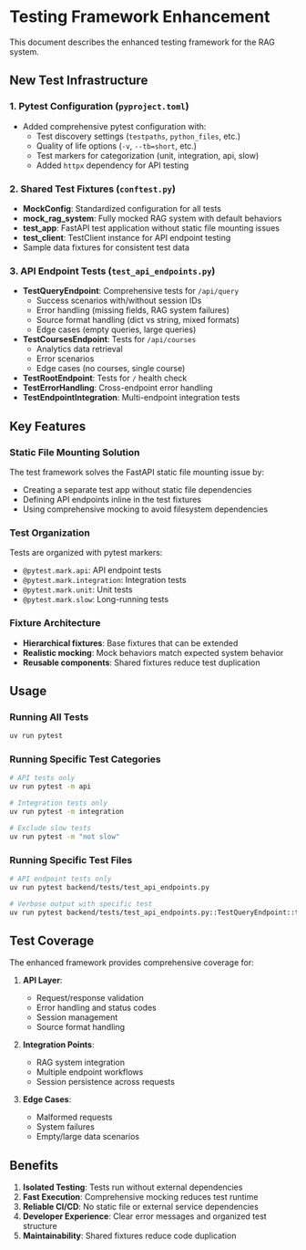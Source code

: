 # Testing Framework Enhancement

This document describes the enhanced testing framework for the RAG system.

## New Test Infrastructure

### 1. Pytest Configuration (`pyproject.toml`)
- Added comprehensive pytest configuration with:
  - Test discovery settings (`testpaths`, `python_files`, etc.)
  - Quality of life options (`-v`, `--tb=short`, etc.)
  - Test markers for categorization (unit, integration, api, slow)
  - Added `httpx` dependency for API testing

### 2. Shared Test Fixtures (`conftest.py`)
- **MockConfig**: Standardized configuration for all tests
- **mock_rag_system**: Fully mocked RAG system with default behaviors
- **test_app**: FastAPI test application without static file mounting issues
- **test_client**: TestClient instance for API endpoint testing
- Sample data fixtures for consistent test data

### 3. API Endpoint Tests (`test_api_endpoints.py`)
- **TestQueryEndpoint**: Comprehensive tests for `/api/query`
  - Success scenarios with/without session IDs
  - Error handling (missing fields, RAG system failures)
  - Source format handling (dict vs string, mixed formats)
  - Edge cases (empty queries, large queries)
- **TestCoursesEndpoint**: Tests for `/api/courses`
  - Analytics data retrieval
  - Error scenarios
  - Edge cases (no courses, single course)
- **TestRootEndpoint**: Tests for `/` health check
- **TestErrorHandling**: Cross-endpoint error handling
- **TestEndpointIntegration**: Multi-endpoint integration tests

## Key Features

### Static File Mounting Solution
The test framework solves the FastAPI static file mounting issue by:
- Creating a separate test app without static file dependencies
- Defining API endpoints inline in the test fixtures
- Using comprehensive mocking to avoid filesystem dependencies

### Test Organization
Tests are organized with pytest markers:
- `@pytest.mark.api`: API endpoint tests
- `@pytest.mark.integration`: Integration tests
- `@pytest.mark.unit`: Unit tests
- `@pytest.mark.slow`: Long-running tests

### Fixture Architecture
- **Hierarchical fixtures**: Base fixtures that can be extended
- **Realistic mocking**: Mock behaviors match expected system behavior
- **Reusable components**: Shared fixtures reduce test duplication

## Usage

### Running All Tests
```bash
uv run pytest
```

### Running Specific Test Categories
```bash
# API tests only
uv run pytest -m api

# Integration tests only
uv run pytest -m integration

# Exclude slow tests
uv run pytest -m "not slow"
```

### Running Specific Test Files
```bash
# API endpoint tests only
uv run pytest backend/tests/test_api_endpoints.py

# Verbose output with specific test
uv run pytest backend/tests/test_api_endpoints.py::TestQueryEndpoint::test_query_endpoint_success_with_session -v
```

## Test Coverage

The enhanced framework provides comprehensive coverage for:

1. **API Layer**:
   - Request/response validation
   - Error handling and status codes
   - Session management
   - Source format handling

2. **Integration Points**:
   - RAG system integration
   - Multiple endpoint workflows
   - Session persistence across requests

3. **Edge Cases**:
   - Malformed requests
   - System failures
   - Empty/large data scenarios

## Benefits

1. **Isolated Testing**: Tests run without external dependencies
2. **Fast Execution**: Comprehensive mocking reduces test runtime
3. **Reliable CI/CD**: No static file or external service dependencies
4. **Developer Experience**: Clear error messages and organized test structure
5. **Maintainability**: Shared fixtures reduce code duplication